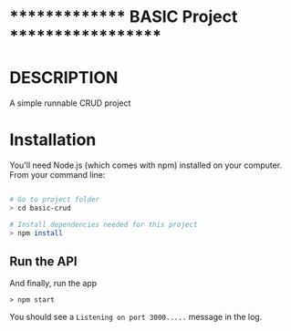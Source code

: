# ************* BASIC Project *****************
# DESCRIPTION
A simple runnable CRUD project

# Installation
You'll need  Node.js (which comes with npm) installed on your computer. From your command line:
```bash

# Go to project folder
> cd basic-crud

# Install dependencies needed for this project
> npm install
```

## Run the API

And finally, run the app
```
> npm start
```

You should see a `Listening on port 3000.....` message in the log.
